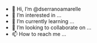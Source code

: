 - 👋 Hi, I’m @dserranoamarelle
- 👀 I’m interested in ...
- 🌱 I’m currently learning ...
- 💞️ I’m looking to collaborate on ...
- 📫 How to reach me ...

<!---
dserranoamarelle/dserranoamarelle is a ✨ special ✨ repository because its `README.md` (this file) appears on your GitHub profile.
You can click the Preview link to take a look at your changes.
--->
